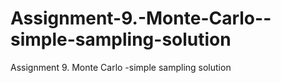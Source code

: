 # Assignment-9.-Monte-Carlo--simple-sampling-solution
Assignment 9. Monte Carlo -simple sampling solution
